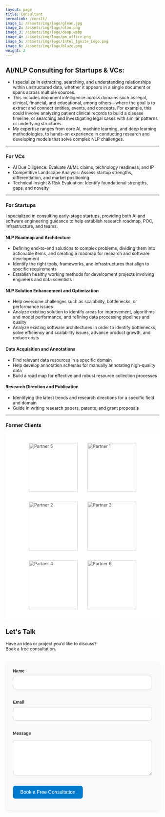 ```yaml
---
layout: page
title: Consultant
permalink: /conslt/
image_1: /assets/img/logo/glean.jpg
image_2: /assets/img/logo/oloo.png
image_3: /assets/img/logo/deep.webp
image_4: /assets/img/logo/pm_office.png
image_5: /assets/img/logo/Intel_Ignite_Logo.png
image_6: /assets/img/logo/blaze.png
weight: 2
---
```


## AI/NLP Consulting for Startups & VCs:
- I specialize in extracting, searching, and understanding relationships within unstructured data, whether it appears in a single document or spans across multiple sources.
- This includes document intelligence across domains such as legal, clinical, financial, and educational, among others—where the goal is to extract and connect entities, events, and concepts. For example, this could involve analyzing patient clinical records to build a disease timeline, or searching and investigating legal cases with similar patterns or underlying structures.
- My expertise ranges from core AI, machine learning, and deep learning methodologies, to hands-on experience in conducting research and developing models that solve complex NLP challenges.

---

### For VCs
- AI Due Diligence: Evaluate AI/ML claims, technology readiness, and IP
- Competitive Landscape Analysis: Assess startup strengths, differentiation, and market positioning 
- Technical Insight & Risk Evaluation: Identify foundational strengths, gaps, and novelty

---

### For Startups
I specialized in consulting early-stage startups, providing both AI and software engineering guidance to help establish research roadmap, POC, infrastructure, and teams.

#### NLP Roadmap and Architecture
- Defining end-to-end solutions to complex problems, dividing them into actionable items, and creating a roadmap for research and software development
- Identify the right tools, frameworks, and infrastructures that align to specific requirements
- Establish healthy working methods for development projects involving engineers and data scientists

#### NLP Solution Enhancement and Optimization
- Help overcome challenges such as scalability, bottlenecks, or performance issues
- Analyze existing solution to identify areas for improvement, algorithms and model performance, and refining data processing pipelines and quality
- Analyze existing software architectures in order to identify bottlenecks, solve efficiency and scalability issues, advance product growth, and reduce costs

#### Data Acquisition and Annotations 
- Find relevant data resources in a specific domain
- Help develop annotation schemas for manually annotating high-quality data 
- Build a road map for effective and robust resource collection processes 

#### Research Direction and Publication 
- Identifying the latest trends and research directions for a specific field and domain
- Guide in writing research papers, patents, and grant proposals

---

### Former Clients

<div class="partner-logos">
  <img src="{{ page.image_5 }}" alt="Partner 5" />
  <img src="{{ page.image_1 }}" alt="Partner 1" />
  <img src="{{ page.image_2 }}" alt="Partner 2" />
  <img src="{{ page.image_3 }}" alt="Partner 3" />
  <img src="{{ page.image_4 }}" alt="Partner 4" />
  <img src="{{ page.image_6 }}" alt="Partner 6" />
</div>


## Let's Talk
Have an idea or project you’d like to discuss?  
Book a free consultation.

<form action="https://formspree.io/f/maneoved" method="POST" class="contact-form">
  <label for="name">Name</label>
  <input type="text" name="name" id="name" required>

<label for="email">Email</label>
<input type="email" name="_replyto" id="email" required>

<label for="message">Message</label>
<textarea name="message" id="message" rows="5" required></textarea>

<button type="submit">Book a Free Consultation</button>
</form>

<style>
.contact-form {
  max-width: 600px;
  margin: 2rem auto;
  padding: 1.5rem;
  background-color: #f9f9f9;
  border-radius: 12px;
  box-shadow: 0 4px 8px rgba(0, 0, 0, 0.05);
  font-family: Arial, sans-serif;
}

.contact-form label {
  display: block;
  margin-bottom: 0.5rem;
  font-weight: 600;
  color: #333;
}

.contact-form input,
.contact-form textarea {
  width: 100%;
  padding: 0.75rem;
  margin-bottom: 1.25rem;
  border: 1px solid #ccc;
  border-radius: 8px;
  font-size: 1rem;
  font-family: inherit;
  box-sizing: border-box;
}

.contact-form textarea {
  resize: vertical;
}

.contact-form button {
  background-color: #007acc;
  color: white;
  padding: 0.75rem 1.5rem;
  font-size: 1rem;
  border: none;
  border-radius: 8px;
  cursor: pointer;
  transition: background-color 0.3s ease;
}

.contact-form button:hover {
  background-color: #005a99;
}

.partner-logos {
  display: flex;
  flex-wrap: wrap;
  justify-content: center;
  gap: 2rem;
  padding: 2rem 0;
  background-color: #fff;
}

.partner-logos img {
  width: 160px;
  max-width: 100%;
  height: auto;
  object-fit: contain;
  transition: transform 0.3s ease, opacity 0.3s ease;
  filter: grayscale(100%);
  opacity: 0.8;
}

.partner-logos img:hover {
  filter: grayscale(0%);
  opacity: 1;
  transform: scale(1.05);
}
</style>
